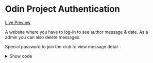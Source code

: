 # Odin Project Authentication
[Live Preview](https://lean-noisy-citrine.glitch.me)

A website where you have to log-in to see author message & date.
As a admin you can also delete messages.

Special password to join the club to view message detail :
<details>
<summary>Show code</summary>

`club`
</details>



